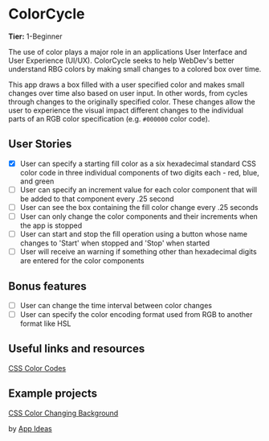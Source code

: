 # ColorCycle

**Tier:** 1-Beginner

The use of color plays a major role in an applications User Interface and
User Experience (UI/UX). ColorCycle seeks to help WebDev's better understand
RBG colors by making small changes to a colored box over time.

This app draws a box filled with a user specified color and makes small changes
over time also based on user input. In other words, from cycles through
changes to the originally specified color. These changes allow the user to
experience the visual impact different changes to the individual parts of
an RGB color specification (e.g. `#000000` color code).

## User Stories

-   [x] User can specify a starting fill color as a six hexadecimal standard
        CSS color code in three individual components of two digits each - red,
        blue, and green
-   [ ] User can specify an increment value for each color component that will
        be added to that component every .25 second
-   [ ] User can see the box containing the fill color change every .25 seconds
-   [ ] User can only change the color components and their increments when
        the app is stopped
-   [ ] User can start and stop the fill operation using a button whose name
        changes to 'Start' when stopped and 'Stop' when started
-   [ ] User will receive an warning if something other than hexadecimal digits
        are entered for the color components

## Bonus features

-   [ ] User can change the time interval between color changes
-   [ ] User can specify the color encoding format used from RGB to another format like HSL

## Useful links and resources

[CSS Color Codes](https://www.quackit.com/css/css_color_codes.cfm)

## Example projects

[CSS Color Changing Background](https://codepen.io/SoumyajitChand/pen/wjKVed)

by [App Ideas](https://github.com/florinpop17/app-ideas)